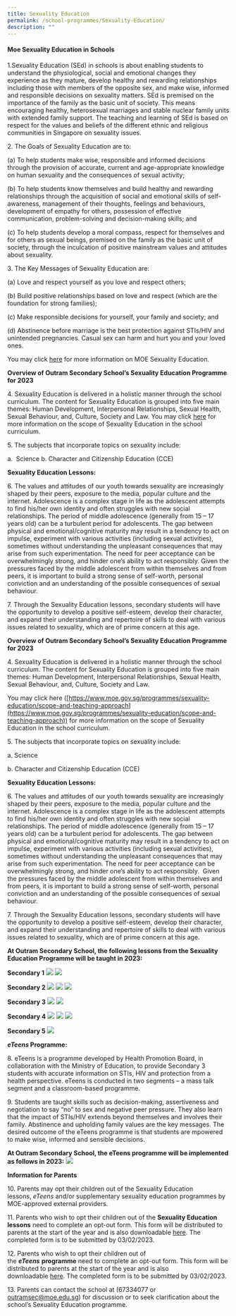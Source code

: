 ```yaml
---
title: Sexuality Education
permalink: /school-programmes/Sexuality-Education/
description: ""
---
```

#### **Moe Sexuality Education in Schools**  

1.Sexuality Education (SEd) in schools is about enabling students to understand the physiological, social and emotional changes they experience as they mature, develop healthy and rewarding relationships including those with members of the opposite sex, and make wise, informed and responsible decisions on sexuality matters. SEd is premised on the importance of the family as the basic unit of society. This means encouraging healthy, heterosexual marriages and stable nuclear family units with extended family support. The teaching and learning of SEd is based on respect for the values and beliefs of the different ethnic and religious communities in Singapore on sexuality issues.

  

2\. The Goals of Sexuality Education are to:

(a) To help students make wise, responsible and informed decisions through the provision of accurate, current and age-appropriate knowledge on human sexuality and the consequences of sexual activity;

  

(b) To help students know themselves and build healthy and rewarding relationships through the acquisition of social and emotional skills of self-awareness, management of their thoughts, feelings and behaviours, development of empathy for others, possession of effective communication, problem-solving and decision-making skills; and

  

(c) To help students develop a moral compass, respect for themselves and for others as sexual beings, premised on the family as the basic unit of society, through the inculcation of positive mainstream values and attitudes about sexuality.

  

3. The Key Messages of Sexuality Education are:

(a) Love and respect yourself as you love and respect others;

(b) Build positive relationships based on love and respect (which are the foundation for strong families);  

(c) Make responsible decisions for yourself, your family and society; and  

(d) Abstinence before marriage is the best protection against STIs/HIV and unintended pregnancies. Casual sex can harm and hurt you and your loved ones.  

  

You may click [here](https://go.gov.sg/moe-sexuality-education) for more information on MOE Sexuality Education.

  

**Overview of Outram Secondary School’s Sexuality Education Programme for 2023**

  

4\. Sexuality Education is delivered in a holistic manner through the school curriculum. The content for Sexuality Education is grouped into five main themes: Human Development, Interpersonal Relationships, Sexual Health, Sexual Behaviour, and, Culture, Society and Law. You may click [here](https://go.gov.sg/moe-sexuality-education-scope) for more information on the scope of Sexuality Education in the school curriculum.

  

5\. The subjects that incorporate topics on sexuality include:

a.  Science
b. Character and Citizenship Education (CCE)

  

**Sexuality Education Lessons:**

  

6\. The values and attitudes of our youth towards sexuality are increasingly shaped by their peers, exposure to the media, popular culture and the internet. Adolescence is a complex stage in life as the adolescent attempts to find his/her own identity and often struggles with new social relationships. The period of middle adolescence (generally from 15 – 17 years old) can be a turbulent period for adolescents. The gap between physical and emotional/cognitive maturity may result in a tendency to act on impulse, experiment with various activities (including sexual activities), sometimes without understanding the unpleasant consequences that may arise from such experimentation. The need for peer acceptance can be overwhelmingly strong, and hinder one’s ability to act responsibly. Given the pressures faced by the middle adolescent from within themselves and from peers, it is important to build a strong sense of self-worth, personal conviction and an understanding of the possible consequences of sexual behaviour.

  

7\. Through the Sexuality Education lessons, secondary students will have the opportunity to develop a positive self-esteem, develop their character, and expand their understanding and repertoire of skills to deal with various issues related to sexuality, which are of prime concern at this age.

  

**Overview of Outram Secondary School’s Sexuality Education Programme for 2023**

  

4\. Sexuality Education is delivered in a holistic manner through the school curriculum. The content for Sexuality Education is grouped into five main themes: Human Development, Interpersonal Relationships, Sexual Health, Sexual Behaviour, and, Culture, Society and Law. 

You may click here ([https://www.moe.gov.sg/programmes/sexuality-education/scope-and-teaching-approach](https://www.moe.gov.sg/programmes/sexuality-education/scope-and-teaching-approach)) for more information on the scope of Sexuality Education in the school curriculum.

  

5\. The subjects that incorporate topics on sexuality include:

  

a. Science

  

b. Character and Citizenship Education (CCE)

  

**Sexuality Education Lessons:**

  

6\. The values and attitudes of our youth towards sexuality are increasingly shaped by their peers, exposure to the media, popular culture and the internet. Adolescence is a complex stage in life as the adolescent attempts to find his/her own identity and often struggles with new social relationships. The period of middle adolescence (generally from 15 – 17 years old) can be a turbulent period for adolescents. The gap between physical and emotional/cognitive maturity may result in a tendency to act on impulse, experiment with various activities (including sexual activities), sometimes without understanding the unpleasant consequences that may arise from such experimentation. The need for peer acceptance can be overwhelmingly strong, and hinder one’s ability to act responsibly.  Given the pressures faced by the middle adolescent from within themselves and from peers, it is important to build a strong sense of self-worth, personal conviction and an understanding of the possible consequences of sexual behaviour.

  

7\. Through the Sexuality Education lessons, secondary students will have the opportunity to develop a positive self-esteem, develop their character, and expand their understanding and repertoire of skills to deal with various issues related to sexuality, which are of prime concern at this age.

  

**At Outram Secondary School, the following lessons from the Sexuality Education Programme will be taught in 2023:**

  

**Secondary 1**
![](/images/Instructional%20Programmes/Sexuality%20Education/SE1NEW.png)
![](/images/Instructional%20Programmes/Sexuality%20Education/SE2NEW.png)


**Secondary 2**
![](/images/Instructional%20Programmes/Sexuality%20Education/SE3NEW.png)
![](/images/Instructional%20Programmes/Sexuality%20Education/SE4NEW.png)
![](/images/Instructional%20Programmes/Sexuality%20Education/SE5NEW.png)

**Secondary 3**
![](/images/Instructional%20Programmes/Sexuality%20Education/SE6NEW.png)
![](/images/Instructional%20Programmes/Sexuality%20Education/SE7NEW.png)


**Secondary 4**
![](/images/Instructional%20Programmes/Sexuality%20Education/SE8NEW.png)
![](/images/Instructional%20Programmes/Sexuality%20Education/SE9NEW.png)
![](/images/Instructional%20Programmes/Sexuality%20Education/SE10NEW.png)


**Secondary 5**
![](/images/Instructional%20Programmes/Sexuality%20Education/SE11NEW.png)

**_eTeens_ Programme:**

  

8\. eTeens is a programme developed by Health Promotion Board, in collaboration with the Ministry of Education, to provide Secondary 3 students with accurate information on STIs, HIV and protection from a health perspective. eTeens is conducted in two segments – a mass talk segment and a classroom-based programme.

  

9\. Students are taught skills such as decision-making, assertiveness and negotiation to say “no” to sex and negative peer pressure. They also learn that the impact of STIs/HIV extends beyond themselves and involves their family. Abstinence and upholding family values are the key messages. The desired outcome of the eTeens programme is that students are mpowered to make wise, informed and sensible decisions.

  

**At Outram Secondary School, the eTeens programme will be implemented as follows in 2023:**
![](/images/Instructional%20Programmes/Sexuality%20Education/SE12NEW.png)

**Information for Parents**

  

10\. Parents may opt their children out of the Sexuality Education lessons, _eTeens_ and/or supplementary sexuality education programmes by MOE-approved external providers.

11\. Parents who wish to opt their children out of the **Sexuality Education lessons** need to complete an opt-out form. This form will be distributed to parents at the start of the year and is also downloadable [here](https://outramsec.moe.edu.sg/qql/slot/u512/PDF/2023/2023%20Info%20on%20SEd%20for%20schs%20website%20Secondary%20Schools%20Annex%20A.pdf). The completed form is to be submitted by 03/02/2023.

12\. Parents who wish to opt their children out of the **_eTeens_** **programme** need to complete an opt-out form. This form will be distributed to parents at the start of the year and is also downloadable [here](https://outramsec.moe.edu.sg/qql/slot/u512/PDF/2023/2023%20Info%20on%20SEd%20for%20schs%20website%20Secondary%20Schools%20Annex%20B.pdf). The completed form is to be submitted by 03/02/2023.

13\. Parents can contact the school at (67334077 or outramsec@moe.edu.sg) for discussion or to seek clarification about the school’s Sexuality Education programme.
